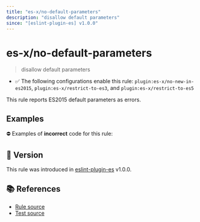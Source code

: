 ```yaml
---
title: "es-x/no-default-parameters"
description: "disallow default parameters"
since: "[eslint-plugin-es] v1.0.0"
---
```


# es-x/no-default-parameters
> disallow default parameters

- ✅ The following configurations enable this rule: `plugin:es-x/no-new-in-es2015`, `plugin:es-x/restrict-to-es3`, and `plugin:es-x/restrict-to-es5`

This rule reports ES2015 default parameters as errors.

## Examples

⛔ Examples of **incorrect** code for this rule:

<eslint-playground type="bad" code="/*eslint es-x/no-default-parameters: error */
function f(a = 1) {}
" />

## 🚀 Version

This rule was introduced in [eslint-plugin-es] v1.0.0.

[eslint-plugin-es]: https://github.com/mysticatea/eslint-plugin-es

## 📚 References

- [Rule source](https://github.com/ota-meshi/eslint-plugin-es-x/blob/master/lib/rules/no-default-parameters.js)
- [Test source](https://github.com/ota-meshi/eslint-plugin-es-x/blob/master/tests/lib/rules/no-default-parameters.js)
